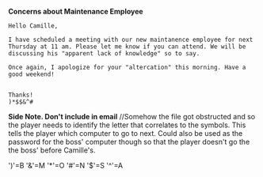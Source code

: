 **Concerns about Maintenance Employee**

	Hello Camille,

	I have scheduled a meeting with our new maintanence employee for next 	Thursday at 11 am. Please let me know if you can attend. We will be discussing his "apparent lack of knowledge" so to say. 

	Once again, I apologize for your "altercation" this morning. Have a good weekend!


	Thanks!
	)*$$&^#



**Side Note. Don't include in email**
//Somehow the file got obstructed and so the player needs to identify the letter that correlates to the symbols. This tells the player which computer to go to next. Could also be used as the password for the boss' computer though so that the player doesn't go the the boss' before Camille's.

')'=B
'&'=M
'*'=O
'#'=N
'$'=S
'^'=A

